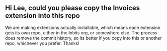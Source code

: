 ## Hi Lee, could you please copy the Invoices extension into this repo
We are making extensions actually installable, which means each extension gets its own repo, either in the lnbits org, or somewhere else. The process does remove the commit history, so its better if you copy into this or another repo, whichever you prefer.
Thanks!

